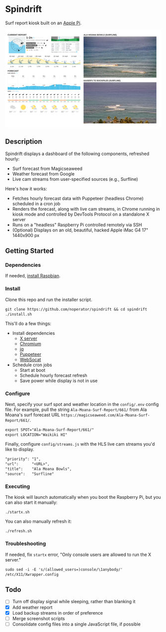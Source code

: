 # Spindrift

Surf report kiosk built on an [Apple Pi](https://imgur.com/gallery/4I8jm).

<div align="center">
  <kbd>
    <img src="screenshot.png" />
  </kbd>
</div>

## Description

Spindrift displays a dashboard of the following components, refreshed hourly:
- Surf forecast from Magicseaweed
- Weather forecast from Google
- Live cam streams from user-specified sources (e.g., Surfline)

Here's how it works:
- Fetches hourly forecast data with Puppeteer (headless Chrome) scheduled in a cron job
- Renders the forecast, along with live cam streams, in Chrome running in kiosk mode and controlled by DevTools Protocol on a standalone X server
- Runs on a "headless" Raspberry Pi controlled remotely via SSH
- (Optional) Displays on an old, beautiful, hacked Apple iMac G4 17" 1440x900 px

## Getting Started

### Dependencies

If needed, [install Raspbian](https://github.com/noperator/guides/blob/master/install_raspbian.md).

### Install

Clone this repo and run the installer script.
```
git clone https://github.com/noperator/spindrift && cd spindrift
./install.sh
```

This'll do a few things:
- Install dependencies
  - [X server](https://github.com/freedesktop/xorg-xserver)
  - [Chromium](https://github.com/chromium/chromium)
  - [jq](https://github.com/stedolan/jq)
  - [Puppeteer](https://github.com/puppeteer/puppeteer)
  - [WebSocat](https://github.com/vi/websocat)
- Schedule cron jobs
  - Start at boot
  - Schedule hourly forecast refresh
  - Save power while display is not in use

### Configure

Next, specify your surf spot and weather location in the `config/.env` config file. For example, pull the string `Ala-Moana-Surf-Report/661/` from Ala Moana's surf forecast URL `https://magicseaweed.com/Ala-Moana-Surf-Report/661/`.
```
export SPOT="Ala-Moana-Surf-Report/661/"
export LOCATION="Waikiki HI"
```

Finally, configure `config/streams.js` with the HLS live cam streams you'd like to display.
```
"priority": "1",
"url":      "<URL>",
"title":    "Ala Moana Bowls",
"source":   "Surfline"
```

### Executing

The kiosk will launch automatically when you boot the Raspberry Pi, but you can also start it manually:
```
./startx.sh
```

You can also manually refresh it:
```
./refresh.sh
```

### Troubleshooting

If needed, fix `startx` error, "Only console users are allowed to run the X server."
```
sudo sed -i -E 's/(allowed_users=)console/\1anybody/' /etc/X11/Xwrapper.config
```

## Todo

- [ ] Turn off display signal while sleeping, rather than blanking it
- [x] Add weather report
- [x] Load backup streams in order of preference
- [ ] Merge screenshot scripts
- [ ] Consolidate config files into a single JavaScript file, if possible

